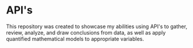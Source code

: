 
# API's 

This repository was created to showcase my abilities using API's to gather, review, analyze, and draw conclusions from data, as well as apply quantified mathematical models to appropriate variables.




